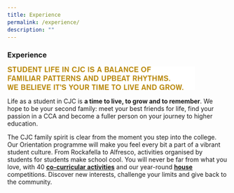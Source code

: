 ```yaml
---
title: Experience
permalink: /experience/
description: ""
---
```

### **Experience**

<img src="/images/Experience1.jpg" style="width:85%">

Life as a student in CJC is **a time to live, to grow and to remember**. We hope to be your second family: meet your best friends for life, find your passion in a CCA and become a fuller person on your journey to higher education.

The CJC family spirit is clear from the moment you step into the college. Our Orientation programme will make you feel every bit a part of a vibrant student culture. From Rockafella to Alfresco, activities organised by students for students make school cool. You will never be far from what you love, with 40 **[co-curricular activities](https://moe-cjc-staging.netlify.app/experience/ccas/)** and our year-round **[house](https://moe-cjc-staging.netlify.app/experience/cjc-houses/)** competitions. Discover new interests, challenge your limits and give back to the community.